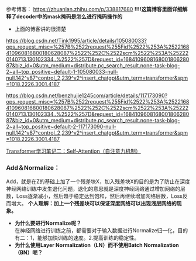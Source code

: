参考博客：
https://zhuanlan.zhihu.com/p/338817680    **!!!!这篇博客里面详细解释了decoder中的mask掩码是怎么进行掩码操作的**

* 上面的博客讲的很清楚

https://blog.csdn.net/Tink1995/article/details/105080033?ops_request_misc=%257B%2522request%255Fid%2522%253A%2522168410960816800180628087%2522%252C%2522scm%2522%253A%252220140713.130102334..%2522%257D&request_id=168410960816800180628087&biz_id=0&utm_medium=distribute.pc_search_result.none-task-blog-2~all~top_positive~default-1-105080033-null-null.142^v87^control_2,239^v2^insert_chatgpt&utm_term=transformer&spm=1018.2226.3001.4187


https://blog.csdn.net/benzhujie1245com/article/details/117173090?ops_request_misc=%257B%2522request%255Fid%2522%253A%2522168410960816800180628087%2522%252C%2522scm%2522%253A%252220140713.130102334..%2522%257D&request_id=168410960816800180628087&biz_id=0&utm_medium=distribute.pc_search_result.none-task-blog-2~all~top_positive~default-2-117173090-null-null.142^v87^control_2,239^v2^insert_chatgpt&utm_term=transformer&spm=1018.2226.3001.4187  

[Transformer学习笔记二：Self-Attention（自注意力机制）](https://zhuanlan.zhihu.com/p/455399791)
### Add＆Normalize：

Add，就是在Z的基础上加了一个残差块X，加入残差块X的目的是为了防止在深度神经网络训练中发生退化问题，退化的意思就是深度神经网络通过增加网络的层数，Loss逐渐减小，然后趋于稳定达到饱和，然后再继续增加网络层数，Loss反而增大。
**个人理解：加上一个残差块可以保证深度网络可以出现浅层网络的现象。**

* **为什么要进行Normalize呢？**  
在神经网络进行训练之前，都需要对于输入数据进行Normalize归一化，目的有二：1，能够加快训练的速度。2.提高训练的稳定性。  
* **为什么使用Layer Normalization（LN）而不使用Batch Normalization（BN）呢？**

